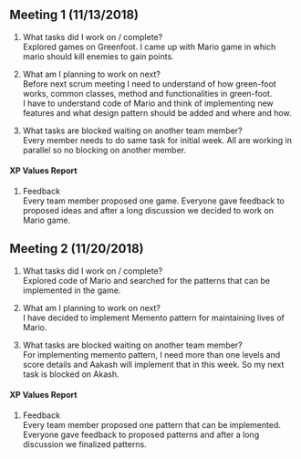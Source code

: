 
Meeting 1 (11/13/2018)
---
1. What tasks did I work on / complete?  
Explored games on Greenfoot. I came up with Mario game in which mario should kill enemies to gain points. 


2. What am I planning to work on next?  
Before next scrum meeting I need to understand of how green-foot works, common classes, method and functionalities in green-foot.   
I have to understand code of Mario and think of implementing new features and what design pattern should be added and where and how.

3. What tasks are blocked waiting on another team member?  
Every member needs to do same task for initial week. All are working in parallel so no blocking on another member.

#### XP Values Report

1. Feedback  
Every team member proposed one game. Everyone gave feedback to proposed ideas and after a long discussion we decided to work on Mario game.
  
  

Meeting 2 (11/20/2018)
---
1. What tasks did I work on / complete?  
Explored code of Mario and searched for the patterns that can be implemented in the game.    


2. What am I planning to work on next?  
I have decided to implement Memento pattern for maintaining lives of Mario. 

3. What tasks are blocked waiting on another team member?  
For implementing memento pattern, I need more than one levels and score details and Aakash will implement that in this week. So my next task is blocked on Akash.  

#### XP Values Report

1. Feedback  
Every team member proposed one pattern that can be implemented. Everyone gave feedback to proposed patterns and after a long discussion we finalized patterns.  
